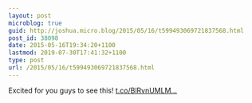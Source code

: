 ```yaml
---
layout: post
microblog: true
guid: http://joshua.micro.blog/2015/05/16/t599493069721837568.html
post_id: 38098
date: 2015-05-16T19:34:20+1100
lastmod: 2019-07-30T17:41:32+1100
type: post
url: /2015/05/16/t599493069721837568.html
---
```

Excited for you guys to see this! [t.co/BlRvnUMLM...](https://t.co/BlRvnUMLMe)
